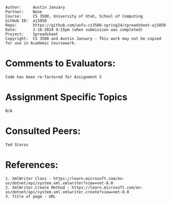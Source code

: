 ﻿```
Author:     Austin January
Partner:    None
Course:     CS 3500, University of Utah, School of Computing
GitHub ID:  aj5050
Repo:       https://github.com/uofu-cs3500-spring24/spreadsheet-aj5050
Date:       2-16-2024 9:15pm (when submission was completed) 
Project:    Spreadsheet
Copyright:  CS 3500 and Austin January - This work may not be copied for use in Academic Coursework.
```

# Comments to Evaluators:
    Code has been re-factored for Assignment 5
# Assignment Specific Topics
    N/A

# Consulted Peers:
    Ted Staros

# References:

    1. XmlWriter Class - https://learn.microsoft.com/en-us/dotnet/api/system.xml.xmlwriter?view=net-8.0
    2. XmlWriter.Create Method - https://learn.microsoft.com/en-us/dotnet/api/system.xml.xmlwriter.create?view=net-8.0
    3. Title of page - URL